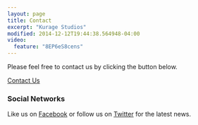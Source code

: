 ```yaml
---
layout: page
title: Contact
excerpt: "Kurage Studios"
modified: 2014-12-12T19:44:38.564948-04:00
video:
  feature: "8EP6eS8cens"
---
```


Please feel free to contact us by clicking the button below.

<a href="mailto:kurage.studios@gmail.com" class="btn">Contact Us</a>

### Social Networks

Like us on <a href="http://facebook.com/KurageStudios" target="_blank"> Facebook</a> or follow us on  <a href="http://twitter.com/KurageStudios" target="_blank">Twitter</a> for the latest news.
